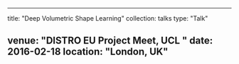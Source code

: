 
---
title: "Deep Volumetric Shape Learning"
collection: talks
type: "Talk"

venue: "DISTRO EU Project Meet, UCL "
date: 2016-02-18
location: "London, UK"
---
